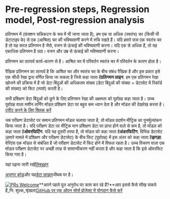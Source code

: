 # Pre-regression steps, Regression model, Post-regression analysis

प्रतिगमन में (फ़ंक्शन सन्निकटन के रूप में भी जाना जाता है), हम एक या अधिक (स्वतंत्र) चर (किसी भी डेटाटाइप के) से एक (आश्रित) चर की भविष्यवाणी करने में रुचि रखते हैं। यदि हमारे पास एक स्वतंत्र चर है तो यह सरल प्रतिगमन है जैसे, वजन से ऊंचाई की भविष्यवाणी करना। यदि एक से अधिक हैं, तो यह एकाधिक प्रतिगमन है उदा। वजन और उम्र से ऊंचाई की भविष्यवाणी करना।

प्रतिगमन का तात्पर्य कार्य-कारण से है। आश्रित चर में परिवर्तन स्वतंत्र चर में परिवर्तन के कारण होता है।

रैखिक प्रतिगमन का तात्पर्य है कि आश्रित चर और स्वतंत्र चर के बीच संबंध रैखिक है और इस प्रकार इसे एक सीधी रेखा द्वारा वर्णित किया जा सकता है जिसे कहा जाता है**प्रतिगमन लाइन**. हम एक प्रतिगमन रेखा खोजने की प्रक्रिया में हैं जो डेटा बिंदुओं की अधिकतम संख्या (डेटा बिंदुओं की संख्या = डेटासेट में रिकॉर्ड की संख्या) को फिट (स्पर्श) करती है।

सभी प्रशिक्षण डेटा बिंदुओं को छूने के लिए प्रतिगमन रेखा की अक्षमता को पूर्वाग्रह कहा जाता है। उच्च पूर्वाग्रह वाला मशीन लर्निंग मॉडल प्रशिक्षण डेटा पर बहुत कम ध्यान देता है और मॉडल की देखरेख करता है।[ट्वीट करने के लिए क्लिक करें](https://clicktotweet.com/6Rcfz)

जब परीक्षण डेटासेट पर समान प्रतिगमन मॉडल चलाया जाता है, तो मॉडल प्रदर्शन मीट्रिक का पुनर्मूल्यांकन किया जाता है। यदि परीक्षण डेटा पर मीट्रिक मान प्रशिक्षण डेटा पर प्राप्त होने वाले से कम है, तो मॉडल को कहा जाता है**ओवरफिटिंग**. यदि यह दूसरी तरफ है, तो मॉडल को कहा जाता है**अंडरफिटिंग**. विभिन्न डेटासेट (हमारे मामले में प्रशिक्षण और परीक्षण डेटासेट) के बीच फिट (पूर्वाग्रह) में इस अंतर को कहा जाता है**झगड़ा**. वेरिएंस एक मॉडल से संबंधित है जो परीक्षण डेटासेट में फिट होने में विफल रहता है। उच्च विचरण वाला एक मॉडल परीक्षण डेटासेट पर अच्छी तरह से सामान्यीकरण नहीं करता है और कहा जाता है कि इसे ओवरफिट किया गया है।

यहां पढ़ना जारी रखें[लिंक्डइन](https://www.linkedin.com/pulse/simple-linear-regression-overview-nitin-malik/)

[अजगर कोड](https://github.com/drnitinmalik/simple-linear-regression/blob/main/predict-GPA-from-SAT.py)और यह[डेटा फ़ाइल](https://github.com/drnitinmalik/simple-linear-regression/blob/main/SAT-GPA.csv)जीथब पर है।

[![PRs Welcome](https://img.shields.io/badge/PRs-welcome-brightgreen.svg?style=flat-square)](https://makeapullrequest.com)**अपने पहले पुल अनुरोध पर काम कर रहे हैं?**आप इससे कैसे सीख सकते हैं_नि: शुल्क_श्रृंखला[GitHub पर एक ओपन सोर्स प्रोजेक्ट में योगदान कैसे करें](https://kcd.im/pull-request)
